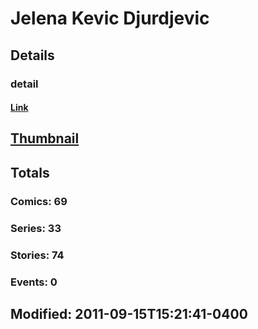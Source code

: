 # Jelena  Kevic Djurdjevic 
## Details
### detail
#### [Link](http://marvel.com/comics/creators/8729/jelena_kevic_djurdjevic?utm_campaign=apiRef&utm_source=225578a89fc76f3d20fbffda5d17a88d)
## [Thumbnail](http://i.annihil.us/u/prod/marvel/i/mg/9/f0/4bb7973ae169f.jpg)
## Totals
### Comics: 69
### Series: 33
### Stories: 74
### Events: 0
## Modified: 2011-09-15T15:21:41-0400